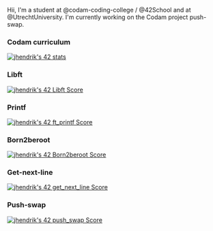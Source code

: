 Hii, I'm a student at @codam-coding-college / @42School and at @UtrechtUniversity. I'm currently working on the Codam project push-swap.

### Codam curriculum
[![jhendrik's 42 stats](https://badge42.vercel.app/api/v2/cld1oq87e00160fmglsuvsgug/stats?cursusId=21&coalitionId=59)](https://github.com/JaeSeoKim/badge42)

### Libft
[![jhendrik's 42 Libft Score](https://badge42.vercel.app/api/v2/cld1oq87e00160fmglsuvsgug/project/2819990)](https://github.com/JaeSeoKim/badge42)

### Printf
[![jhendrik's 42 ft_printf Score](https://badge42.vercel.app/api/v2/cld1oq87e00160fmglsuvsgug/project/2884239)](https://github.com/JaeSeoKim/badge42)

### Born2beroot
[![jhendrik's 42 Born2beroot Score](https://badge42.vercel.app/api/v2/cld1oq87e00160fmglsuvsgug/project/2905586)](https://github.com/JaeSeoKim/badge42)

### Get-next-line
[![jhendrik's 42 get_next_line Score](https://badge42.vercel.app/api/v2/cld1oq87e00160fmglsuvsgug/project/2862568)](https://github.com/JaeSeoKim/badge42)

### Push-swap
[![jhendrik's 42 push_swap Score](https://badge42.vercel.app/api/v2/cld1oq87e00160fmglsuvsgug/project/2939126)](https://github.com/JaeSeoKim/badge42)

